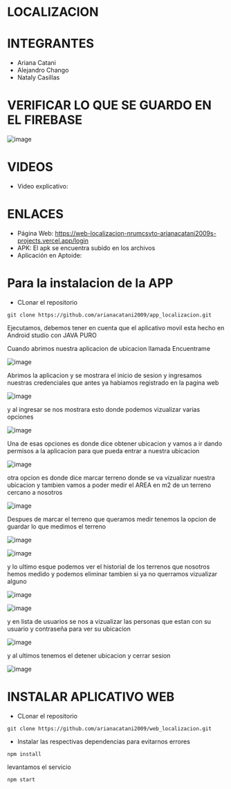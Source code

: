 # LOCALIZACION
# INTEGRANTES
- Ariana Catani
- Alejandro Chango
- Nataly Casillas
  
# VERIFICAR LO QUE SE GUARDO EN EL FIREBASE
![image](https://github.com/user-attachments/assets/5f248776-566d-40db-ad7f-a22f5c98eb12)


# VIDEOS
- Video explicativo: 

# ENLACES
- Página Web: https://web-localizacion-nrumcsvto-arianacatani2009s-projects.vercel.app/login
- APK: El apk se encuentra subido en los archivos
- Aplicación en Aptoide:

# Para la instalacion de la APP
- CLonar el repositorio
```
git clone https://github.com/arianacatani2009/app_localizacion.git
```
Ejecutamos, debemos tener en cuenta que el aplicativo movil esta hecho en Android studio con JAVA PURO

Cuando abrimos nuestra aplicacion de ubicacion llamada Encuentrame 

![image](https://github.com/user-attachments/assets/c439a1d9-b2ec-4edf-8208-0cda88b38107)

Abrimos la aplicacion y se mostrara el inicio de sesion y ingresamos nuestras credenciales que antes ya habiamos registrado en la pagina web

![image](https://github.com/user-attachments/assets/4c932bea-12a1-4bab-89fb-6e52f5aef354)

y al ingresar se nos mostrara esto donde podemos vizualizar varias opciones

![image](https://github.com/user-attachments/assets/66416347-11bf-47c1-821e-86cf52f60d17)

Una de esas opciones es donde dice obtener ubicacion y vamos a ir dando permisos a la aplicacion para que pueda entrar a nuestra ubicacion

![image](https://github.com/user-attachments/assets/3dafbc75-ef79-4092-b4cf-352b0b0baa87)

otra opcion es donde dice marcar terreno donde se va vizualizar nuestra ubicacion y tambien vamos a poder medir el AREA en m2 de un terreno cercano a nosotros

![image](https://github.com/user-attachments/assets/48197009-cdd0-4216-89e4-00c6b2618f88)

Despues de marcar el terreno que queramos medir tenemos la opcion de guardar lo que medimos el terreno

![image](https://github.com/user-attachments/assets/9f6e5443-b265-4d93-8288-1cc7b9ece853)

![image](https://github.com/user-attachments/assets/9f082849-dd3e-401f-8bfa-41264140fd6e)

y lo ultimo esque podemos ver el historial de los terrenos que nosotros hemos medido y podemos eliminar tambien si ya no querramos vizualizar alguno

![image](https://github.com/user-attachments/assets/4f69e11c-43dd-45ee-9083-55d7c9a5526d)

![image](https://github.com/user-attachments/assets/298a9b97-10eb-487a-a47d-50e970852e2c)

y en lista de usuarios se nos a vizualizar las personas que estan con su usuario y contraseña para ver su ubicacion 

![image](https://github.com/user-attachments/assets/d360dccd-1a1d-4c63-82ee-ed5f08404088)

y al ultimos tenemos el detener ubicacion y cerrar sesion

![image](https://github.com/user-attachments/assets/ba5d383e-0ce5-49db-a41b-fbe8ac8d86fe)


# INSTALAR APLICATIVO WEB
- CLonar el repositorio
```
git clone https://github.com/arianacatani2009/web_localizacion.git
```
- Instalar las respectivas dependencias para evitarnos errores 
```
npm install
```
levantamos el servicio 
```
npm start
```

